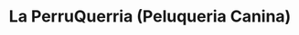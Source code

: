---
title: "La PerruQuerria (Peluqueria Canina)"
url: /riohacha-la-guajira/la-perruquerria-peluqueria-canina/
shop: peluquería canina
---